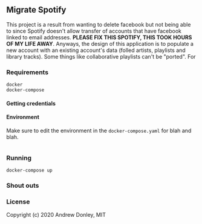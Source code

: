Migrate Spotify
---

This project is a result from wanting to delete facebook but not being able
to since Spotify doesn't allow transfer of accounts that have facebook linked to email
addresses. **PLEASE FIX THIS SPOTIFY, THIS TOOK HOURS OF MY LIFE AWAY**. Anyways, the design
of this application is to populate a new account with an existing account's data (folled artists, 
playlists and library tracks). Some things like collaborative playlists can't be "ported".
For

### Requirements
```
docker
docker-compose
```

#### Getting credentials

#### Environment
Make sure to edit the environment in the `docker-compose.yaml` for blah and blah.
```

```

### Running
```
docker-compose up
```

### Shout outs


### License

Copyright (c) 2020 Andrew Donley, MIT

